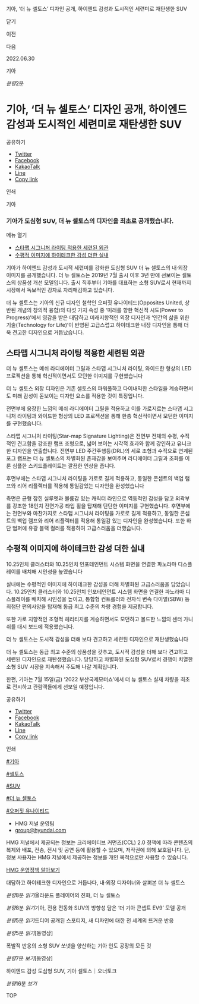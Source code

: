 기아, ‘더 뉴 셀토스’ 디자인 공개, 하이엔드 감성과 도시적인 세련미로 재탄생한 SUV






닫기

이전

다음

2022.06.30

기아


*분량*2분

# 기아, ‘더 뉴 셀토스’ 디자인 공개, 하이엔드 감성과 도시적인 세련미로 재탄생한 SUV

공유하기

* [Twitter](# "새창으로 열림")
* [Facebook](# "새창으로 열림")
* [KakaoTalk](# "새창으로 열림")
* [Line](# "새창으로 열림")
* [Copy link](#)

인쇄

기아



### 기아가 도심형 SUV, 더 뉴 셀토스의 디자인을 최초로 공개했습니다.

메뉴 열기

* [스타맵 시그니처 라이팅 적용한 세련된 외관](#target3)
* [수평적 이미지에 하이테크한 감성 더한 실내](#target8)




기아가 하이엔드 감성과 도시적 세련미를 강화한 도심형 SUV 더 뉴 셀토스의 내·외장 이미지를 공개했습니다. 더 뉴 셀토스는 2019년 7월 출시 이후 3년 만에 선보이는 셀토스의 상품성 개선 모델입니다. 출시 직후부터 기아를 대표하는 소형 SUV로서 현재까지 시장에서 독보적인 강자로 자리매김하고 있습니다.

더 뉴 셀토스는 기아의 신규 디자인 철학인 오퍼짓 유나이티드(Opposites United, 상반된 개념의 창의적 융합)의 다섯 가지 속성 중 ‘미래를 향한 혁신적 시도(Power to Progress)’에서 영감을 받은 대담하고 미래지향적인 외장 디자인과 ‘인간의 삶을 위한 기술(Technology for Life)’이 반영된 고급스럽고 하이테크한 내장 디자인을 통해 더욱 견고한 디자인으로 거듭났습니다.

## 스타맵 시그니처 라이팅 적용한 세련된 외관



더 뉴 셀토스는 메쉬 라디에이터 그릴과 스타맵 시그니처 라이팅, 와이드한 형상의 LED프로젝션을 통해 혁신적이면서도 모던한 이미지를 구현했습니다



더 뉴 셀토스 외장 디자인은 기존 셀토스의 파워풀하고 다이내믹한 스타일을 계승하면서도 미래 감성이 돋보이는 디자인 요소를 적용한 것이 특징입니다.

전면부에 웅장한 느낌의 메쉬 라디에이터 그릴을 적용하고 이를 가로지르는 스타맵 시그니처 라이팅과 와이드한 형상의 LED 프로젝션을 통해 한층 혁신적이면서 모던한 이미지를 구현했습니다.

스타맵 시그니처 라이팅(Star-map Signature Lighting)은 전면부 전체의 수평, 수직적인 견고함을 강조한 램프 조형으로, 넓어 보이는 시각적 효과와 함께 강인하고 유니크한 디자인을 연출합니다. 전면부 LED 주간주행등(DRL)의 세로 조형과 수직으로 연계된 포그 램프는 더 뉴 셀토스의 차별화된 존재감을 보여주며 라디에이터 그릴과 조화를 이룬 심플한 스키드플레이트는 깔끔한 인상을 줍니다.

후면부에는 스타맵 시그니처 라이팅을 가로로 길게 적용하고, 동일한 콘셉트의 백업 램프와 리어 리플렉터를 적용해 통일감있는 디자인을 완성했습니다



측면은 균형 잡힌 실루엣과 볼륨감 있는 캐릭터 라인으로 역동적인 감성을 담고 외곽부를 강조한 18인치 전면가공 타입 휠을 탑재해 단단한 이미지를 구현했습니다. 후면부에는 전면부와 마찬가지로 스타맵 시그니처 라이팅을 가로로 길게 적용하고, 동일한 콘셉트의 백업 램프와 리어 리플렉터를 적용해 통일감 있는 디자인을 완성했습니다. 또한 하단 범퍼에 유광 블랙 컬러를 적용하여 고급스러움을 더했습니다.

## 수평적 이미지에 하이테크한 감성 더한 실내



10.25인치 클러스터와 10.25인치 인포테인먼트 시스템 화면을 연결한 파노라마 디스플레이를 배치해 시인성을 높였습니다



실내에는 수평적인 이미지에 하이테크한 감성을 더해 차별화된 고급스러움을 담았습니다. 10.25인치 클러스터와 10.25인치 인포테인먼트 시스템 화면을 연결한 파노라마 디스플레이를 배치해 시인성을 높이고, 통합형 컨트롤러와 전자식 변속 다이얼(SBW) 등 최첨단 편의사양을 탑재해 동급 최고 수준의 차량 경험을 제공합니다.

또한 가로 지향적인 조형적 헤리티지를 계승하면서도 모던하고 볼드한 느낌의 센터 가니쉬를 대시 보드에 적용했습니다.

더 뉴 셀토스는 도시적 감성을 더해 보다 견고하고 세련된 디자인으로 재탄생했습니다



더 뉴 셀토스는 동급 최고 수준의 상품성을 갖추고, 도시적 감성을 더해 보다 견고하고 세련된 디자인으로 재탄생했습니다. 당당하고 차별화된 도심형 SUV로서 경쟁이 치열한 소형 SUV 시장을 지속해서 주도해 나갈 계획입니다.

한편, 기아는 7월 15일(금) ‘2022 부산국제모터쇼’에서 더 뉴 셀토스 실재 차량을 최초로 전시하고 관람객들에게 선보일 예정입니다.



공유하기

* [Twitter](# "새창으로 열림")
* [Facebook](# "새창으로 열림")
* [KakaoTalk](# "새창으로 열림")
* [Line](# "새창으로 열림")
* [Copy link](#)

인쇄

[#기아](/tag/723)

[#셀토스](/tag/968)

[#SUV](/tag/814)

[#더 뉴 셀토스](/tag/2406)

[#오퍼짓 유나이티드](/tag/1518)



* HMG 저널 운영팀
* [group@hyundai.com](mailto:group@hyundai.com)

HMG 저널에서 제공되는 정보는 크리에이티브 커먼즈(CCL) 2.0 정책에 따라 콘텐츠의 복제와 배포, 전송, 전시 및 공연 등에 활용할 수 있으며, 저작권에 의해 보호됩니다.
단, 정보 사용자는 HMG 저널에서 제공하는 정보를 개인 목적으로만 사용할 수 있습니다.

[HMG 운영정책 알아보기](/footer/operationRegist)

대담하고 하이테크한 디자인으로 거듭나다, 내·외장 디자이너와 살펴본 더 뉴 셀토스

*분량*8분 *읽기*올라운드 플레이어의 진화, 더 뉴 셀토스

*분량*8분 *읽기*기아, 전용 전동화 SUV의 방향성 담은 ‘더 기아 콘셉트 EV9’ 모델 공개

*분량*5분 *읽기*드디어 공개된 스포티지, 새 디자인에 대한 전 세계의 뜨거운 반응

*분량*5분 *읽기*[동영상]

폭발적 반응의 소형 SUV 쏘넷을 양산하는 기아 인도 공장의 모든 것

*분량*7분 *보기*[동영상]

하이엔드 감성 도심형 SUV, 기아 셀토스｜오너토크

*분량*16분 *보기*

TOP